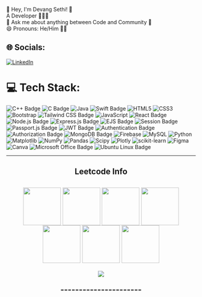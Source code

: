 💫 Hey, I'm Devang Sethi! 🐥 
<br>A Developer 🧑🏻‍💻 
<br>💬 Ask me about anything between Code and Community 💖
<br>😄 Pronouns: He/Him 💁‍♂️


## 🌐 Socials:
[![LinkedIn](https://img.shields.io/badge/LinkedIn-%230077B5.svg?logo=linkedin&logoColor=white)](https://linkedin.com/in/devang-sethi-41b8b9259/) 

# 💻 Tech Stack:
![C++ Badge](https://img.shields.io/badge/C++-White?style=for-the-badge&logo=c%2B%2B&logoColor=white&color=264de4) ![C Badge](https://img.shields.io/badge/C-White?style=for-the-badge&logo=c&logoColor=white&color=264de4) ![Java](https://img.shields.io/badge/java-%23ED8B00.svg?style=for-the-badge&logo=java&logoColor=white) ![Swift Badge](https://img.shields.io/badge/Swift-White?style=for-the-badge&logo=swift&logoColor=white&color=FA7343) ![HTML5](https://img.shields.io/badge/html5-%23E34F26.svg?style=for-the-badge&logo=html5&logoColor=white) ![CSS3](https://img.shields.io/badge/css3-%231572B6.svg?style=for-the-badge&logo=css3&logoColor=white) ![Bootstrap](https://img.shields.io/badge/bootstrap-%23563D7C.svg?style=for-the-badge&logo=bootstrap&logoColor=white) ![Tailwind CSS Badge](https://img.shields.io/badge/Tailwind_CSS-White?style=for-the-badge&logo=tailwind-css&logoColor=white&color=38b2ac) ![JavaScript](https://img.shields.io/badge/javascript-%23323330.svg?style=for-the-badge&logo=javascript&logoColor=%23F7DF1E) ![React Badge](https://img.shields.io/badge/React-White?style=for-the-badge&logo=react&logoColor=white&color=61dafb)  ![Node.js Badge](https://img.shields.io/badge/Node.js-White?style=for-the-badge&logo=nodedotjs&logoColor=white&color=339933) ![Express.js Badge](https://img.shields.io/badge/Express-White?style=for-the-badge&logo=express&logoColor=white&color=000000) ![EJS Badge](https://img.shields.io/badge/EJS-White?style=for-the-badge&logo=ejs&logoColor=white&color=6c6c6c) ![Session Badge](https://img.shields.io/badge/Session-White?style=for-the-badge&logo=session&logoColor=white&color=0078D7) ![Passport.js Badge](https://img.shields.io/badge/Passport.js-White?style=for-the-badge&logo=passport&logoColor=white&color=34E27A) ![JWT Badge](https://img.shields.io/badge/JWT-White?style=for-the-badge&logo=jsonwebtokens&logoColor=white&color=000000) ![Authentication Badge](https://img.shields.io/badge/Authentication-White?style=for-the-badge&logo=authentication&logoColor=white&color=FF6F61) ![Authorization Badge](https://img.shields.io/badge/Authorization-White?style=for-the-badge&logo=authorization&logoColor=white&color=F8B400) ![MongoDB Badge](https://img.shields.io/badge/MongoDB-White?style=for-the-badge&logo=mongodb&logoColor=white&color=47A248) ![Firebase](https://img.shields.io/badge/firebase-%23039BE5.svg?style=for-the-badge&logo=firebase) ![MySQL](https://img.shields.io/badge/mysql-%2300f.svg?style=for-the-badge&logo=mysql&logoColor=white) ![Python](https://img.shields.io/badge/Python-White?style=for-the-badge&logo=python&logoColor=yellow&color=blue) ![Matplotlib](https://img.shields.io/badge/Matplotlib-%23ffffff.svg?style=for-the-badge&logo=Matplotlib&logoColor=black) ![NumPy](https://img.shields.io/badge/numpy-%23013243.svg?style=for-the-badge&logo=numpy&logoColor=white) ![Pandas](https://img.shields.io/badge/pandas-%23150458.svg?style=for-the-badge&logo=pandas&logoColor=white) ![Scipy](https://img.shields.io/badge/SciPy-%230C55A5.svg?style=for-the-badge&logo=scipy&logoColor=%white) ![Plotly](https://img.shields.io/badge/Plotly-%233F4F75.svg?style=for-the-badge&logo=plotly&logoColor=white) ![scikit-learn](https://img.shields.io/badge/scikit--learn-%23F7931E.svg?style=for-the-badge&logo=scikit-learn&logoColor=white) ![Figma](https://img.shields.io/badge/figma-%23F24E1E.svg?style=for-the-badge&logo=figma&logoColor=white) ![Canva](https://img.shields.io/badge/Canva-%2300C4CC.svg?style=for-the-badge&logo=Canva&logoColor=white) ![Microsoft Office Badge](https://img.shields.io/badge/Microsoft_Office-White?style=for-the-badge&logo=microsoft-office&logoColor=white&color=2b579a) ![Ubuntu Linux Badge](https://img.shields.io/badge/Ubuntu-White?style=for-the-badge&logo=ubuntu&logoColor=white&color=e95420)


------------------------
<div align="center"> 
  
<!--   <h2>🐍 Contributions 🐍</h2>
  <img alt="snake eating my contributions" src="https://raw.githubusercontent.com/salesp07/salesp07/output/github-contribution-grid-snake.svg" />
</div> -->

<h2 align="center">Leetcode Info<h2>  
<p align="center">
  <a href="https://leetcode.com/u/sethidevang/" target="_blank"><img align="center" src="https://assets.leetcode.com/static_assets/public/images/badges/2024/gif/2024-09.gif" height="100" width="100" /></a>
  <a href="https://leetcode.com/u/sethidevang/" target="_blank"><img align="center" src="https://assets.leetcode.com/static_assets/marketing/2024-50.gif" height="100" width="100" /></a>
  <a href="https://leetcode.com/u/sethidevang/" target="_blank"><img align="center" src="https://assets.leetcode.com/static_assets/public/images/badges/2024/gif/2024-08.gif" height="100" width="100" /></a>
 <a href="https://leetcode.com/u/sethidevang/" target="_blank"><img align="center" src="https://assets.leetcode.com/static_assets/marketing/2024-100-new.gif" height="100" width="100" /></a>
 <a href="https://leetcode.com/u/sethidevang/" target="_blank"><img align="center" src="https://leetcode.com/static/images/badges/2024/gif/2024-10.gif" height="100" width="100" /></a>
  <a href="https://leetcode.com/u/sethidevang/" target="_blank"><img align="center" src="https://leetcode.com/static/images/badges/2024/gif/2024-11.gif" height="100" width="100" /></a>
  <a href="https://leetcode.com/u/sethidevang/" target="_blank"><img align="center" src="https://leetcode.com/static/images/badges/2024/gif/2024-12.gif" height="100" width="100" /></a>
</p>
<p align="center">
  <img  align=top flex-grow=1 src="https://leetcard.jacoblin.cool/sethidevang?theme=dark&font=Nunito&ext=heatmap" />  
</p>
<!-- <br/>
  <h2 align="center">⚡ Current Stats ⚡</h2> -->
<!-- <br> -->
<!-- <div align=center>
  <img width=390 src="https://streak-stats.demolab.com/?user=sethidevang&count_private=true&theme=react&border_radius=10" alt="streak stats"/>
  <img width=390 src="https://github-readme-stats.vercel.app/api?username=sethidevang&show_icons=true&theme=react&rank_icon=github&border_radius=10" alt="readme stats" />
  <img width=325 align="center" src="https://github-readme-stats.vercel.app/api/top-langs/?username=nsethidevang&hide=HTML&langs_count=8&layout=compact&theme=react&border_radius=10&size_weight=0.5&count_weight=0.5&exclude_repo=github-readme-stats" alt="top langs" />
</div>
 -->
<!--   <br/> -->
----------------------

 <!--![DEVANG SETHI's Stats](https://github-readme-stats.vercel.app/api?username=sethidevang&theme=vue-dark&show_icons=true&hide_border=true&count_private=true)
 <br/> -->

<!--
### Hi there 👋

**sethidevang/sethidevang** is a ✨ _special_ ✨ repository because its `README.md` (this file) appears on your GitHub profile.

Here are some ideas to get you started:

- 🔭 I’m currently working on ...
- 🌱 I’m currently learning ...
- 👯 I’m looking to collaborate on ...
- 🤔 I’m looking for help with ...
- 💬 Ask me about ...
- 📫 How to reach me: ...
- 😄 Pronouns: ...
- ⚡ Fun fact: ...
-->
